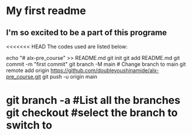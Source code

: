 # My first readme
## I'm so excited to be a part of this programe
<<<<<<< HEAD
The codes used are listed below:

echo "# alx-pre_course" >> README.md
git init
git add README.md
git commit -m "first commit"
git branch -M main # Change branch to main
git remote add origin https://github.com/doubleyoushinamide/alx-pre_course.git
git push -u origin main

git branch -a #List all the branches
git checkout <branch> #select the branch to switch to
=======

